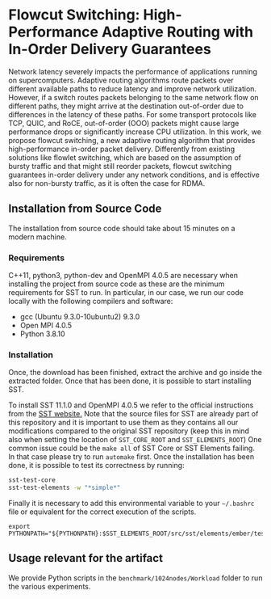 # Flowcut Switching: High-Performance Adaptive Routing with In-Order Delivery Guarantees
Network latency severely impacts the performance of applications running on supercomputers. Adaptive routing algorithms route packets over different available paths to reduce latency and improve network utilization. However, if a switch routes packets belonging to the same network flow on different paths, they might arrive at the destination out-of-order due to differences in the latency of these paths. For some transport protocols like TCP, QUIC, and RoCE, out-of-order (OOO) packets might cause large performance drops or significantly increase CPU utilization. In this work, we propose flowcut switching, a new adaptive routing algorithm that provides high-performance in-order packet delivery. Differently from existing solutions like flowlet switching, which are based on the assumption of bursty traffic and that might still reorder packets, flowcut switching guarantees in-order delivery under any network conditions, and is effective also for non-bursty traffic, as it is often the case for RDMA.

## Installation from Source Code
The installation from source code should take about 15 minutes on a modern machine.

### Requirements
C++11, python3, python-dev and OpenMPI 4.0.5 are necessary when installing the project from source code as these are the minimum requirements for SST to run.
In particular, in our case, we run our code locally with the following compilers and software:
* gcc (Ubuntu 9.3.0-10ubuntu2) 9.3.0
* Open MPI 4.0.5
* Python 3.8.10

### Installation
Once, the download has been finished, extract the archive and go inside the extracted folder. Once that has been done, it is possible to start installing SST.

To install SST 11.1.0 and OpenMPI 4.0.5 we refer to the official instructions from the [SST website.](http://sst-simulator.org/SSTPages/SSTBuildAndInstall_11dot1dot0_SeriesDetailedBuildInstructions/#openmpi-405-strongly-recommended) Note that the source files for SST are already part of this repository and it is important to use them as they contains all our modifications compared to the original SST repository (keep this in mind also when setting the location of `SST_CORE_ROOT` and `SST_ELEMENTS_ROOT`)
One common issue could be the `make all` of SST Core or SST Elements failing. In that case please try to run `automake` first.
Once the installation has been done, it is possible to test its correctness by running:
```bash
sst-test-core
sst-test-elements -w "*simple*"
```

Finally it is necessary to add this environmental variable to your `~/.bashrc` file or equivalent for the correct execution of the scripts.
```
export PYTHONPATH="${PYTHONPATH}:$SST_ELEMENTS_ROOT/src/sst/elements/ember/test/"
```

## Usage relevant for the artifact

We provide Python scripts in the ```benchmark/1024nodes/Workload``` folder to run the various experiments.
